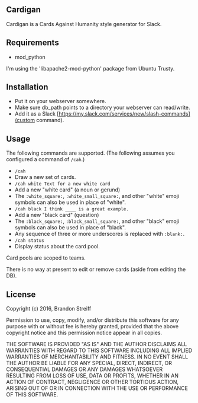 ## Cardigan

Cardigan is a Cards Against Humanity style generator for Slack.

## Requirements

- mod_python

I'm using the 'libapache2-mod-python' package from Ubuntu Trusty.

## Installation

- Put it on your webserver somewhere.
- Make sure db_path points to a directory your webserver can read/write.
- Add it as a Slack [https://my.slack.com/services/new/slash-commands](custom command).

## Usage

The following commands are supported. (The following assumes you configured a command of `/cah`.)

- `/cah`
 - Draw a new set of cards.
- `/cah white Text for a new white card`
 - Add a new "white card" (a noun or gerund)
 - The `:white_square:`, `:white_small_square:`, and other "white" emoji symbols can also be used in place of "white".
- `/cah black I think ____ is a great example.`
 - Add a new "black card" (question)
 - The `:black_square:`, `:black_small_square:`, and other "black" emoji symbols can also be used in place of "black".
 - Any sequence of three or more underscores is replaced with `:blank:`.
- `/cah status`
 - Display status about the card pool.

Card pools are scoped to teams.

There is no way at present to edit or remove cards (aside from editing the DB).

## License

Copyright (c) 2016, Brandon Streiff

Permission to use, copy, modify, and/or distribute this software for
any purpose with or without fee is hereby granted, provided that the
above copyright notice and this permission notice appear in all copies.

THE SOFTWARE IS PROVIDED "AS IS" AND THE AUTHOR DISCLAIMS ALL
WARRANTIES WITH REGARD TO THIS SOFTWARE INCLUDING ALL IMPLIED
WARRANTIES OF MERCHANTABILITY AND FITNESS. IN NO EVENT SHALL THE AUTHOR
BE LIABLE FOR ANY SPECIAL, DIRECT, INDIRECT, OR CONSEQUENTIAL DAMAGES
OR ANY DAMAGES WHATSOEVER RESULTING FROM LOSS OF USE, DATA OR PROFITS,
WHETHER IN AN ACTION OF CONTRACT, NEGLIGENCE OR OTHER TORTIOUS ACTION,
ARISING OUT OF OR IN CONNECTION WITH THE USE OR PERFORMANCE OF THIS
SOFTWARE.
